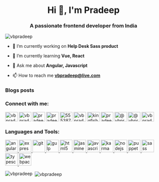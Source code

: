 <h1 align="center">Hi 👋, I'm Pradeep</h1>
<h3 align="center">A passionate frontend developer from India</h3>

<p align="left"> <img src="https://komarev.com/ghpvc/?username=vbpradeep" alt="vbpradeep" /> </p>

- 🔭 I’m currently working on **Help Desk Sass product**

- 🌱 I’m currently learning **Vue, React**

- 💬 Ask me about **Angular, Javascript**

- 📫 How to reach me **vbpradeep@live.com**

### Blogs posts
<!-- BLOG-POST-LIST:START -->
<!-- BLOG-POST-LIST:END -->

<p align="left">
<h3 align="left">Connect with me:</h3>
<a href="https://codepen.io/vbpradeep" target="blank"><img align="center" src="https://cdn.jsdelivr.net/npm/simple-icons@3.0.1/icons/codepen.svg" alt="vbpradeep" height="30" width="40" /></a>
<a href="https://dev.to/vbpradeep" target="blank"><img align="center" src="https://cdn.jsdelivr.net/npm/simple-icons@3.0.1/icons/dev-dot-to.svg" alt="vbpradeep" height="30" width="40" /></a>
<a href="https://twitter.com/pradeep_vasu05" target="blank"><img align="center" src="https://cdn.jsdelivr.net/npm/simple-icons@3.0.1/icons/twitter.svg" alt="pradeep_vasu05" height="30" width="40" /></a>
<a href="https://linkedin.com/in/pradeep-kumar-25957a94" target="blank"><img align="center" src="https://cdn.jsdelivr.net/npm/simple-icons@3.0.1/icons/linkedin.svg" alt="pradeep-kumar-25957a94" height="30" width="40" /></a>
<a href="https://stackoverflow.com/users/5553878" target="blank"><img align="center" src="https://cdn.jsdelivr.net/npm/simple-icons@3.0.1/icons/stackoverflow.svg" alt="5553878" height="30" width="40" /></a>
<a href="https://codesandbox.com/vbpradeep" target="blank"><img align="center" src="https://cdn.jsdelivr.net/npm/simple-icons@3.0.1/icons/codesandbox.svg" alt="vbpradeep" height="30" width="40" /></a>
<a href="https://fb.com/kingfisherpradeep" target="blank"><img align="center" src="https://cdn.jsdelivr.net/npm/simple-icons@3.0.1/icons/facebook.svg" alt="kingfisherpradeep" height="30" width="40" /></a>
<a href="https://instagram.com/pradeep_vasu" target="blank"><img align="center" src="https://cdn.jsdelivr.net/npm/simple-icons@3.0.1/icons/instagram.svg" alt="pradeep_vasu" height="30" width="40" /></a>
<a href="https://medium.com/@vbpradeep" target="blank"><img align="center" src="https://cdn.jsdelivr.net/npm/simple-icons@3.0.1/icons/medium.svg" alt="@vbpradeep" height="30" width="40" /></a>
<a href="https://www.hackerearth.com/@vbpradeep" target="blank"><img align="center" src="https://cdn.jsdelivr.net/npm/simple-icons@3.0.1/icons/hackerearth.svg" alt="@vbpradeep" height="30" width="40" /></a>
<a href="https://www.topcoder.com/members/vbpradeep" target="blank"><img align="center" src="https://cdn.jsdelivr.net/npm/simple-icons@3.0.1/icons/topcoder.svg" alt="vbpradeep" height="30" width="40" /></a>
</p>

<h3 align="left">Languages and Tools:</h3>
<p align="left"> <a href="https://angular.io" target="_blank"> <img src="https://devicons.github.io/devicon/devicon.git/icons/angularjs/angularjs-original.svg" alt="angularjs" width="40" height="40"/> </a> <a href="https://expressjs.com" target="_blank"> <img src="https://devicons.github.io/devicon/devicon.git/icons/express/express-original-wordmark.svg" alt="express" width="40" height="40"/> </a> <a href="https://git-scm.com/" target="_blank"> <img src="https://www.vectorlogo.zone/logos/git-scm/git-scm-icon.svg" alt="git" width="40" height="40"/> </a> <a href="https://gulpjs.com" target="_blank"> <img src="https://devicons.github.io/devicon/devicon.git/icons/gulp/gulp-plain.svg" alt="gulp" width="40" height="40"/> </a> <a href="https://www.w3.org/html/" target="_blank"> <img src="https://devicons.github.io/devicon/devicon.git/icons/html5/html5-original-wordmark.svg" alt="html5" width="40" height="40"/> </a> <a href="https://jasmine.github.io/" target="_blank"> <img src="https://www.vectorlogo.zone/logos/jasmine/jasmine-icon.svg" alt="jasmine" width="40" height="40"/> </a> <a href="https://developer.mozilla.org/en-US/docs/Web/JavaScript" target="_blank"> <img src="https://devicons.github.io/devicon/devicon.git/icons/javascript/javascript-original.svg" alt="javascript" width="40" height="40"/> </a> <a href="https://karma-runner.github.io/latest/index.html" target="_blank"> <img src="https://raw.githubusercontent.com/detain/svg-logos/780f25886640cef088af994181646db2f6b1a3f8/svg/karma.svg" alt="karma" width="40" height="40"/> </a> <a href="https://nodejs.org" target="_blank"> <img src="https://devicons.github.io/devicon/devicon.git/icons/nodejs/nodejs-original-wordmark.svg" alt="nodejs" width="40" height="40"/> </a> <a href="https://github.com/puppeteer/puppeteer" target="_blank"> <img src="https://www.vectorlogo.zone/logos/pptrdev/pptrdev-official.svg" alt="puppeteer" width="40" height="40"/> </a> <a href="https://sass-lang.com" target="_blank"> <img src="https://devicons.github.io/devicon/devicon.git/icons/sass/sass-original.svg" alt="sass" width="40" height="40"/> </a> <a href="https://www.typescriptlang.org/" target="_blank"> <img src="https://devicons.github.io/devicon/devicon.git/icons/typescript/typescript-original.svg" alt="typescript" width="40" height="40"/> </a> <a href="https://webpack.js.org" target="_blank"> <img src="https://devicons.github.io/devicon/devicon.git/icons/webpack/webpack-original.svg" alt="webpack" width="40" height="40"/> </a> </p>

<p><img align="left" src="https://github-readme-stats.vercel.app/api/top-langs/?username=vbpradeep&layout=compact" alt="vbpradeep" /></p>

<p>&nbsp;<img align="center" src="https://github-readme-stats.vercel.app/api?username=vbpradeep&show_icons=true" alt="vbpradeep" /></p>

